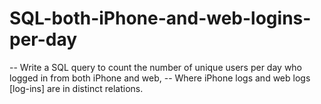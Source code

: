 # SQL-both-iPhone-and-web-logins-per-day


-- Write a SQL query to count the number of unique users per day who logged in from both iPhone and web,
-- Where iPhone logs and web logs [log-ins] are in distinct relations.
